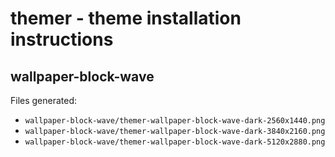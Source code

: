 # themer - theme installation instructions

## wallpaper-block-wave

Files generated:

* `wallpaper-block-wave/themer-wallpaper-block-wave-dark-2560x1440.png`
* `wallpaper-block-wave/themer-wallpaper-block-wave-dark-3840x2160.png`
* `wallpaper-block-wave/themer-wallpaper-block-wave-dark-5120x2880.png`